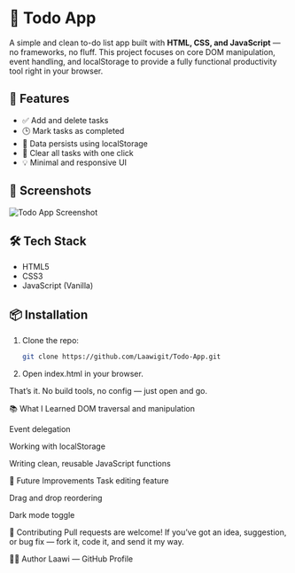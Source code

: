 # 📝 Todo App

A simple and clean to-do list app built with **HTML, CSS, and JavaScript** — no frameworks, no fluff. This project focuses on core DOM manipulation, event handling, and localStorage to provide a fully functional productivity tool right in your browser.

## 🚀 Features

- ✅ Add and delete tasks
- 🕒 Mark tasks as completed
- 💾 Data persists using localStorage
- 🧼 Clear all tasks with one click
- 💡 Minimal and responsive UI

## 📸 Screenshots

![Todo App Screenshot](assets/screenshot.png)

## 🛠 Tech Stack

- HTML5
- CSS3
- JavaScript (Vanilla)

## 📦 Installation

1. Clone the repo:

   ```bash
   git clone https://github.com/Laawigit/Todo-App.git

   ```

2. Open index.html in your browser.

That’s it. No build tools, no config — just open and go.

📚 What I Learned
DOM traversal and manipulation

Event delegation

Working with localStorage

Writing clean, reusable JavaScript functions

🔮 Future Improvements
Task editing feature

Drag and drop reordering

Dark mode toggle

🤝 Contributing
Pull requests are welcome! If you’ve got an idea, suggestion, or bug fix — fork it, code it, and send it my way.

🧙‍♂️ Author
Laawi — GitHub Profile
